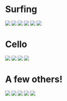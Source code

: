 # Surfing 
![](./manzanillo.JPG)
![](./surf_copy.jpg)
![](./surf_barrel.JPG)
![](./surf_walk.JPG)
![](./surf_barrel2.JPG)
![](./surf_section.jpeg)

# Cello
![](./cello1.jpg)
![](./cello_grant.jpeg)
![](./hike_cello.JPG)
![](./cello_divers.jpeg)

# A few others!
![](./snowboard.JPG)
![](./paddle.jpeg)
![](./hike_stu.JPG)
![](./water_ski.JPG)
![](./morrison.JPG)

